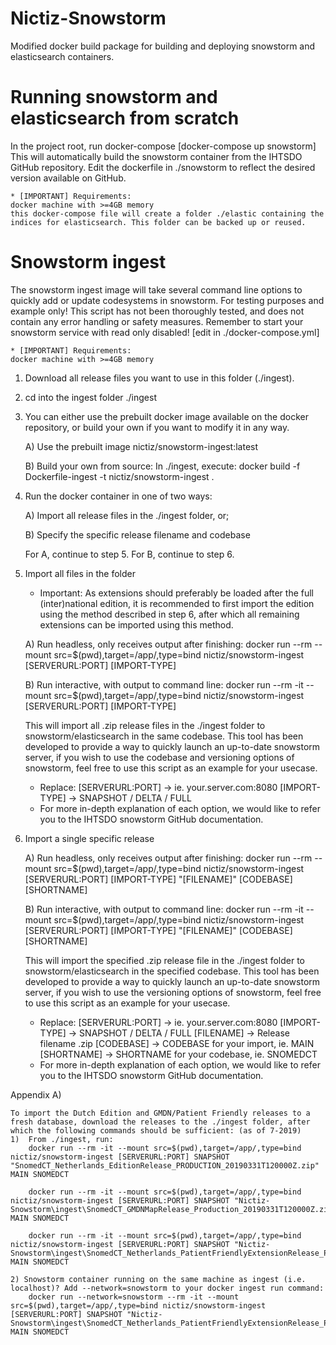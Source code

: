 # Nictiz-Snowstorm
Modified docker build package for building and deploying snowstorm and elasticsearch containers.

# Running snowstorm and elasticsearch from scratch
In the project root, run docker-compose
[docker-compose up snowstorm]
This will automatically build the snowstorm container from the IHTSDO GitHub repository. Edit the dockerfile in ./snowstorm to reflect the desired version available on GitHub.

    * [IMPORTANT] Requirements: 
    docker machine with >=4GB memory
    this docker-compose file will create a folder ./elastic containing the indices for elasticsearch. This folder can be backed up or reused.
    
# Snowstorm ingest
The snowstorm ingest image will take several command line options to quickly add or update codesystems in snowstorm.
For testing purposes and example only! This script has not been thoroughly tested, and does not contain any error handling or safety measures.
Remember to start your snowstorm service with read only disabled! [edit in ./docker-compose.yml]

    * [IMPORTANT] Requirements: 
    docker machine with >=4GB memory

1) Download all release files you want to use in this folder (./ingest).

2) cd into the ingest folder ./ingest

3) You can either use the prebuilt docker image available on the docker repository, or build your own if you want to modify it in any way.

    A) Use the prebuilt image nictiz/snowstorm-ingest:latest

    B) Build your own from source:
    In ./ingest, execute:
    docker build -f Dockerfile-ingest -t nictiz/snowstorm-ingest .

4) Run the docker container in one of two ways:

    A) Import all release files in the ./ingest folder, or;

    B) Specify the specific release filename and codebase

    For A, continue to step 5. For B, continue to step 6.

5)  Import all files in the folder
    * Important: As extensions should preferably be loaded after the full (inter)national edition, it is recommended to first import the edition using the method described in step 6, after which all remaining extensions can be imported using this method.

    A) Run headless, only receives output after finishing:
    docker run --rm --mount src=$(pwd),target=/app/,type=bind nictiz/snowstorm-ingest [SERVERURL:PORT] [IMPORT-TYPE]

    B) Run interactive, with output to command line:
    docker run --rm -it --mount src=$(pwd),target=/app/,type=bind nictiz/snowstorm-ingest [SERVERURL:PORT] [IMPORT-TYPE]

    This will import all .zip release files in the ./ingest folder to snowstorm/elasticsearch in the same codebase. This tool has been developed to provide a way to quickly launch an up-to-date snowstorm server, if you wish to use the codebase and versioning options of snowstorm, feel free to use this script as an example for your usecase.

    * Replace:
    [SERVERURL:PORT] -> ie. your.server.com:8080
    [IMPORT-TYPE] -> SNAPSHOT / DELTA / FULL
    * For more in-depth explanation of each option, we would like to refer you to the IHTSDO snowstorm GitHub documentation.

6)  Import a single specific release

    A) Run headless, only receives output after finishing:
    docker run --rm --mount src=$(pwd),target=/app/,type=bind nictiz/snowstorm-ingest [SERVERURL:PORT] [IMPORT-TYPE] "[FILENAME]" [CODEBASE] [SHORTNAME]

    B) Run interactive, with output to command line:
    docker run --rm -it --mount src=$(pwd),target=/app/,type=bind nictiz/snowstorm-ingest [SERVERURL:PORT] [IMPORT-TYPE] "[FILENAME]" [CODEBASE] [SHORTNAME]

    This will import the specified .zip release file in the ./ingest folder to snowstorm/elasticsearch in the specified codebase. This tool has been developed to provide a way to quickly launch an up-to-date snowstorm server, if you wish to use the versioning options of snowstorm, feel free to use this script as an example for your usecase.

    * Replace:
    [SERVERURL:PORT] -> ie. your.server.com:8080
    [IMPORT-TYPE] -> SNAPSHOT / DELTA / FULL
    [FILENAME] -> Release filename .zip
    [CODEBASE] -> CODEBASE for your import, ie. MAIN
    [SHORTNAME] -> SHORTNAME for your codebase, ie. SNOMEDCT
    * For more in-depth explanation of each option, we would like to refer you to the IHTSDO snowstorm GitHub documentation.


Appendix A)

    To import the Dutch Edition and GMDN/Patient Friendly releases to a fresh database, download the releases to the ./ingest folder, after which the following commands should be sufficient: (as of 7-2019)
    1)  From ./ingest, run:
        docker run --rm -it --mount src=$(pwd),target=/app/,type=bind nictiz/snowstorm-ingest [SERVERURL:PORT] SNAPSHOT "SnomedCT_Netherlands_EditionRelease_PRODUCTION_20190331T120000Z.zip" MAIN SNOMEDCT

        docker run --rm -it --mount src=$(pwd),target=/app/,type=bind nictiz/snowstorm-ingest [SERVERURL:PORT] SNAPSHOT "Nictiz-Snowstorm\ingest\SnomedCT_GMDNMapRelease_Production_20190331T120000Z.zip" MAIN SNOMEDCT

        docker run --rm -it --mount src=$(pwd),target=/app/,type=bind nictiz/snowstorm-ingest [SERVERURL:PORT] SNAPSHOT "Nictiz-Snowstorm\ingest\SnomedCT_Netherlands_PatientFriendlyExtensionRelease_PRODUCTION_20190331T120000Z.zip" MAIN SNOMEDCT
    
    2) Snowstorm container running on the same machine as ingest (i.e. localhost)? Add --network=snowstorm to your docker ingest run command:
        docker run --network=snowstorm --rm -it --mount src=$(pwd),target=/app/,type=bind nictiz/snowstorm-ingest [SERVERURL:PORT] SNAPSHOT "Nictiz-Snowstorm\ingest\SnomedCT_Netherlands_PatientFriendlyExtensionRelease_PRODUCTION_20190331T120000Z.zip" MAIN SNOMEDCT

